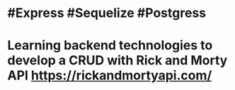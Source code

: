 # #Express #Sequelize #Postgress
# Learning backend technologies to develop a CRUD with Rick and Morty API https://rickandmortyapi.com/
 
